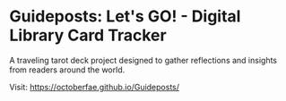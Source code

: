 # Guideposts: Let's GO! - Digital Library Card Tracker

A traveling tarot deck project designed to gather reflections and insights from readers around the world.

Visit: https://octoberfae.github.io/Guideposts/
